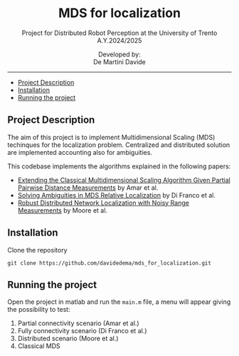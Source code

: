<p align='center'>
    <h1 align="center">MDS for localization</h1>
    <p align="center">
    Project for Distributed Robot Perception at the University of Trento A.Y.2024/2025
    </p>
    <p align='center'>
    Developed by:<br>
    De Martini Davide <br>
    </p>   
</p>

----------

- [Project Description](#project-description)
- [Installation](#installation)
- [Running the project](#running-the-project)


## Project Description
The aim of this project is to implement Multidimensional Scaling (MDS) techinques for the localization problem. Centralized and distributed solution are implemented accounting also for ambiguities.


This codebase implements the algorithms explained in the following papers:

- [Extending the Classical Multidimensional Scaling Algorithm Given Partial Pairwise Distance Measurements](https://ieeexplore.ieee.org/document/5419066) by Amar et al.
- [Solving Ambiguities in MDS Relative Localization](https://ieeexplore.ieee.org/document/7251461) by Di Franco et al.
- [Robust Distributed Network Localization with Noisy Range Measurements](https://dl.acm.org/doi/10.1145/1031495.1031502) by Moore et al.

## Installation

Clone the repository
```
git clone https://github.com/davidedema/mds_for_localization.git
```

## Running the project
Open the project in matlab and run the `main.m` file, a menu will appear giving the possibility to test:

1) Partial connectivity scenario (Amar et al.)
2) Fully connectivity scenario (Di Franco et al.) 
3) Distributed scenario (Moore et al.)
4) Classical MDS
